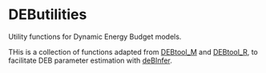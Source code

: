 # DEButilities
Utility functions for Dynamic Energy Budget models.

THis is a collection of functions adapted from [DEBtool_M](https://github.com/add-my-pet/DEBtool_M) and [DEBtool_R](https://github.com/add-my-pet/DEBtool_R), to facilitate DEB parameter estimation with [deBInfer](https://github.com/pboesu/debinfer).
